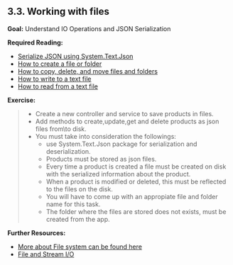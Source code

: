 ## 3.3. Working with files

**Goal:** Understand IO Operations and JSON Serialization 

**Required Reading:**

 - [Serialize JSON using System.Text.Json](https://learn.microsoft.com/en-us/dotnet/standard/serialization/system-text-json/how-to?pivots=dotnet-7-0)
 - [How to create a file or folder](https://docs.microsoft.com/en-us/dotnet/csharp/programming-guide/file-system/how-to-create-a-file-or-folder)
 - [How to copy, delete, and move files and folders](https://docs.microsoft.com/en-us/dotnet/csharp/programming-guide/file-system/how-to-copy-delete-and-move-files-and-folders)
 - [How to write to a text file](https://learn.microsoft.com/en-us/dotnet/standard/io/how-to-write-text-to-a-file)
 - [How to read from a text file](https://learn.microsoft.com/en-us/dotnet/standard/io/how-to-read-text-from-a-file)
   

**Exercise:**
>- Create a new controller and service to save products in files.    
>- Add methods to create,update,get and delete products as json files from\to disk.  
>- You must take into consideration the followings:  
>   - use System.Text.Json package for serialization and deserialization.   
>   - Products must be stored as json files.  
>   - Every time a product is created a file must be created on disk with the serialized information about the product.     
>   - When a product is modified or deleted, this must be reflected to the files on the disk.   
>   - You will have to come up with an appropiate file and folder name for this task.  
>   - The folder where the files are stored does not exists, must be created from the app.
  
 **Further Resources:**
 
 - [More about File system can be found here](https://docs.microsoft.com/en-us/dotnet/csharp/programming-guide/file-system/)  
 - [File and Stream I/O](https://docs.microsoft.com/en-us/dotnet/standard/io/)  
